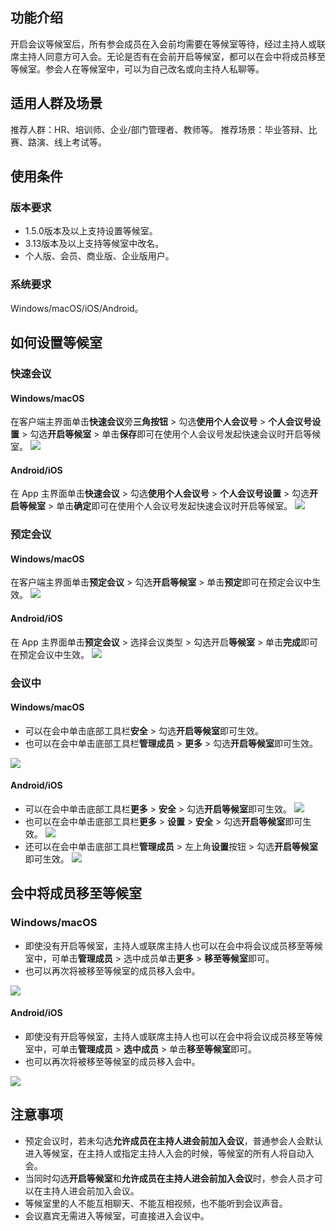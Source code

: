 ## 功能介绍
开启会议等候室后，所有参会成员在入会前均需要在等候室等待，经过主持人或联席主持人同意方可入会。无论是否有在会前开启等候室，都可以在会中将成员移至等候室。参会人在等候室中，可以为自己改名或向主持人私聊等。

## 适用人群及场景
推荐人群：HR、培训师、企业/部门管理者、教师等。
推荐场景：毕业答辩、比赛、路演、线上考试等。

## 使用条件
### 版本要求
- 1.5.0版本及以上支持设置等候室。
- 3.13版本及以上支持等候室中改名。
- 个人版、会员、商业版、企业版用户。

### 系统要求
Windows/macOS/iOS/Android。

## 如何设置等候室
### 快速会议
#### Windows/macOS
在客户端主界面单击**快速会议**旁**三角按钮** > 勾选**使用个人会议号** > **个人会议号设置** > 勾选**开启等候室** > 单击**保存**即可在使用个人会议号发起快速会议时开启等候室。
![](https://qcloudimg.tencent-cloud.cn/raw/f5398686ab5dd21bd5599ee023b6b9ac.png)

#### Android/iOS
在 App 主界面单击**快速会议** > 勾选**使用个人会议号** > **个人会议号设置** > 勾选**开启等候室** > 单击**确定**即可在使用个人会议号发起快速会议时开启等候室。
![](https://qcloudimg.tencent-cloud.cn/raw/ad2a0a0a62787b9f547f9cae5b5cd1cb.png)

### 预定会议
#### Windows/macOS
在客户端主界面单击**预定会议** > 勾选**开启等候室** > 单击**预定**即可在预定会议中生效。
![](https://qcloudimg.tencent-cloud.cn/raw/3e295d39b1b555007e86328fc0e80d46.png)

#### Android/iOS
在 App 主界面单击**预定会议** > 选择会议类型 > 勾选开启**等候室** > 单击**完成**即可在预定会议中生效。
![](https://qcloudimg.tencent-cloud.cn/raw/f78e2ebf5676c511e87d89f498d5f7c3.png)

### 会议中
#### Windows/macOS
- 可以在会中单击底部工具栏**安全** > 勾选**开启等候室**即可生效。
- 也可以在会中单击底部工具栏**管理成员** > **更多** > 勾选**开启等候室**即可生效。

![](https://qcloudimg.tencent-cloud.cn/raw/311a42614ec91b2a67fd8ee65bcd6146.png)

#### Android/iOS
- 可以在会中单击底部工具栏**更多** > **安全** > 勾选**开启等候室**即可生效。
![](https://qcloudimg.tencent-cloud.cn/raw/fc9841227e45efced86bfcaedd306890.png)
- 也可以在会中单击底部工具栏**更多** > **设置** > **安全** > 勾选**开启等候室**即可生效。
![](https://qcloudimg.tencent-cloud.cn/raw/104ff28d33b83b48ef1993597f57eda6.png)
- 还可以在会中单击底部工具栏**管理成员** > 左上角**设置**按钮 > 勾选**开启等候室**即可生效。
![](https://qcloudimg.tencent-cloud.cn/raw/f242de6689195227153ae408231061a4.png)

## 会中将成员移至等候室
### Windows/macOS
- 即使没有开启等候室，主持人或联席主持人也可以在会中将会议成员移至等候室中，可单击**管理成员** > 选中成员单击**更多** > **移至等候室**即可。
- 也可以再次将被移至等候室的成员移入会中。

![](https://qcloudimg.tencent-cloud.cn/raw/bafe772cb9ae28ac7b3b2b8192ea42db.png)

#### Android/iOS
- 即使没有开启等候室，主持人或联席主持人也可以在会中将会议成员移至等候室中，可单击**管理成员** > **选中成员** > 单击**移至等候室**即可。
- 也可以再次将被移至等候室的成员移入会中。

![](https://qcloudimg.tencent-cloud.cn/raw/3ad69a0c9afda865f342dc4a13a72012.png)

## 注意事项
- 预定会议时，若未勾选**允许成员在主持人进会前加入会议**，普通参会人会默认进入等候室，在主持人或指定主持人入会的时候，等候室的所有人将自动入会。
- 当同时勾选**开启等候室**和**允许成员在主持人进会前加入会议**时，参会人员才可以在主持人进会前加入会议。
- 等候室里的人不能互相聊天、不能互相视频，也不能听到会议声音。
- 会议嘉宾无需进入等候室，可直接进入会议中。
